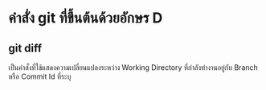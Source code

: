 # คำสั่ง git ที่ขึ้นต้นด้วยอักษร D
## git diff
เป็นคำสั่งที่ใช้แสดงความเปลี่ยนแปลงระหว่าง Working Directory ที่กำลังทำงานอยู่กับ Branch หรือ Commit Id ที่ระบุ

